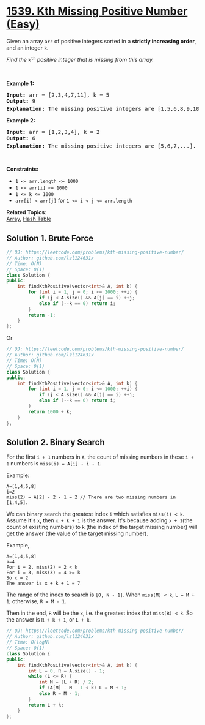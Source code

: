 # [1539. Kth Missing Positive Number (Easy)](https://leetcode.com/problems/kth-missing-positive-number/)

<p>Given an array <code>arr</code>&nbsp;of positive integers&nbsp;sorted in a <strong>strictly increasing order</strong>, and an integer <code><font face="monospace">k</font></code>.</p>

<p><em>Find the </em><font face="monospace"><code>k<sup>th</sup></code></font><em>&nbsp;positive integer that is missing from this array.</em></p>

<p>&nbsp;</p>
<p><strong>Example 1:</strong></p>

<pre><strong>Input:</strong> arr = [2,3,4,7,11], k = 5
<strong>Output:</strong> 9
<strong>Explanation: </strong>The missing positive integers are [1,5,6,8,9,10,12,13,...]. The 5<sup>th</sup>&nbsp;missing positive integer is 9.
</pre>

<p><strong>Example 2:</strong></p>

<pre><strong>Input:</strong> arr = [1,2,3,4], k = 2
<strong>Output:</strong> 6
<strong>Explanation: </strong>The missing positive integers are [5,6,7,...]. The 2<sup>nd</sup> missing positive integer is 6.
</pre>

<p>&nbsp;</p>
<p><strong>Constraints:</strong></p>

<ul>
	<li><code>1 &lt;= arr.length &lt;= 1000</code></li>
	<li><code>1 &lt;= arr[i] &lt;= 1000</code></li>
	<li><code>1 &lt;= k &lt;= 1000</code></li>
	<li><code>arr[i] &lt; arr[j]</code> for <code>1 &lt;= i &lt; j &lt;= arr.length</code></li>
</ul>

**Related Topics**:  
[Array](https://leetcode.com/tag/array/), [Hash Table](https://leetcode.com/tag/hash-table/)

## Solution 1. Brute Force

```cpp
// OJ: https://leetcode.com/problems/kth-missing-positive-number/
// Author: github.com/lzl124631x
// Time: O(N)
// Space: O(1)
class Solution {
public:
    int findKthPositive(vector<int>& A, int k) {
        for (int i = 1, j = 0; i <= 2000; ++i) {
            if (j < A.size() && A[j] == i) ++j;
            else if (--k == 0) return i;
        }
        return -1;
    }
};
```

Or

```cpp
// OJ: https://leetcode.com/problems/kth-missing-positive-number/
// Author: github.com/lzl124631x
// Time: O(N)
// Space: O(1)
class Solution {
public:
    int findKthPositive(vector<int>& A, int k) {
        for (int i = 1, j = 0; i <= 1000; ++i) {
            if (j < A.size() && A[j] == i) ++j;
            else if (--k == 0) return i;
        }
        return 1000 + k;
    }
};
```

## Solution 2. Binary Search

For the first `i + 1` numbers in `A`, the count of missing numbers in these `i + 1` numbers is `miss(i) = A[i] - i - 1`.

Example:

```
A=[1,4,5,8]
i=2
miss(2) = A[2] - 2 - 1 = 2 // There are two missing numbers in [1,4,5].
```

We can binary search the greatest index `i` which satisfies `miss(i) < k`. Assume it's `x`, then `x + k + 1` is the answer. It's because adding `x + 1`(the count of existing numbers) to `k` (the index of the target missing number) will get the answer (the value of the target missing number).

Example, 

```
A=[1,4,5,8]
k=4
For i = 2, miss(2) = 2 < k
For i = 3, miss(3) = 4 >= k
So x = 2
The answer is x + k + 1 = 7 
```

The range of the index to search is `[0, N - 1]`. When `miss(M) < k`, `L = M + 1`; otherwise, `R = M - 1`.

Then in the end, `R` will be the `x`, i.e. the greatest index that `miss(R) < k`. So the answer is `R + k + 1`, or `L + k`.

```cpp
// OJ: https://leetcode.com/problems/kth-missing-positive-number/
// Author: github.com/lzl124631x
// Time: O(logN)
// Space: O(1)
class Solution {
public:
    int findKthPositive(vector<int>& A, int k) {
        int L = 0, R = A.size() - 1;
        while (L <= R) {
            int M = (L + R) / 2;
            if (A[M] - M - 1 < k) L = M + 1;
            else R = M - 1;
        }
        return L + k;
    }
};
```